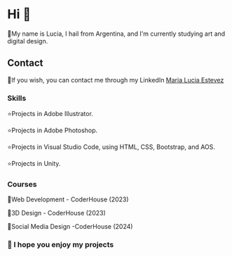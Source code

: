 # Hi 👋

🎨My name is Lucia, I hail from Argentina, and I'm currently studying art and digital design.

## Contact

🩷If you wish, you can contact me through my LinkedIn [Maria Lucia Estevez](https://www.linkedin.com/in/maria-lucia-estevez-49b438266/?originalSubdomain=ar)


### Skills

⭐Projects in Adobe Illustrator.

⭐Projects in Adobe Photoshop.

⭐Projects in Visual Studio Code, using HTML, CSS, Bootstrap, and AOS.

⭐Projects in Unity.

### Courses
📓Web Development - CoderHouse (2023)

📓3D Design - CoderHouse (2023)

📓Social Media Design -CoderHouse (2024)

### 🌸 I hope you enjoy my projects
